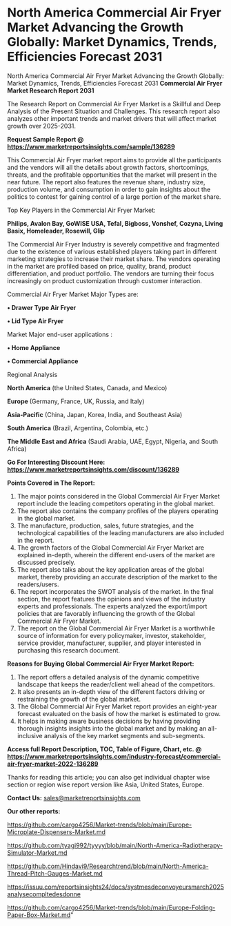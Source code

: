 # North America Commercial Air Fryer Market Advancing the Growth Globally: Market Dynamics, Trends, Efficiencies Forecast 2031
North America Commercial Air Fryer Market Advancing the Growth Globally: Market Dynamics, Trends, Efficiencies Forecast 2031
<strong>Commercial Air Fryer Market Research Report 2031</strong>

The Research Report on Commercial Air Fryer Market is a Skillful and Deep Analysis of the Present Situation and Challenges. This research report also analyzes other important trends and market drivers that will affect market growth over 2025-2031.

<strong>Request Sample Report @ <a href=https://www.marketreportsinsights.com/sample/136289>https://www.marketreportsinsights.com/sample/136289</a></strong>

This Commercial Air Fryer market report aims to provide all the participants and the vendors will all the details about growth factors, shortcomings, threats, and the profitable opportunities that the market will present in the near future. The report also features the revenue share, industry size, production volume, and consumption in order to gain insights about the politics to contest for gaining control of a large portion of the market share.

Top Key Players in the Commercial Air Fryer Market:

<strong>Philips, Avalon Bay, GoWISE USA, Tefal, Bigboss, Vonshef, Cozyna, Living Basix, Homeleader, Rosewill, Glip</strong>

The Commercial Air Fryer Industry is severely competitive and fragmented due to the existence of various established players taking part in different marketing strategies to increase their market share. The vendors operating in the market are profiled based on price, quality, brand, product differentiation, and product portfolio. The vendors are turning their focus increasingly on product customization through customer interaction.

Commercial Air Fryer Market Major Types are:

<strong>• Drawer Type Air Fryer

• Lid Type Air Fryer</strong>

Market Major end-user applications :

<strong>• Home Appliance

• Commercial Appliance</strong>

Regional Analysis

</u><strong><b>North America</b></strong> (the United States, Canada, and Mexico)

<strong><b>Europe </b></strong>(Germany, France, UK, Russia, and Italy)

<strong><b>Asia-Pacific</b></strong> (China, Japan, Korea, India, and Southeast Asia)

<strong><b>South America</b></strong> (Brazil, Argentina, Colombia, etc.)

<strong><b>The Middle East and Africa</b></strong> (Saudi Arabia, UAE, Egypt, Nigeria, and South Africa)

<strong>Go For Interesting Discount Here: <a href=https://www.marketreportsinsights.com/discount/136289>https://www.marketreportsinsights.com/discount/136289</a></strong>

<strong>Points Covered in The Report:</strong>
<ol>
  <li>The major points considered in the Global Commercial Air Fryer Market report include the leading competitors operating in the global market.</li>
  <li>The report also contains the company profiles of the players operating in the global market.</li>
  <li>The manufacture, production, sales, future strategies, and the technological capabilities of the leading manufacturers are also included in the report.</li>
  <li>The growth factors of the Global Commercial Air Fryer Market are explained in-depth, wherein the different end-users of the market are discussed precisely.</li>
  <li>The report also talks about the key application areas of the global market, thereby providing an accurate description of the market to the readers/users.</li>
  <li>The report incorporates the SWOT analysis of the market. In the final section, the report features the opinions and views of the industry experts and professionals. The experts analyzed the export/import policies that are favorably influencing the growth of the Global Commercial Air Fryer Market.</li>
  <li>The report on the Global Commercial Air Fryer Market is a worthwhile source of information for every policymaker, investor, stakeholder, service provider, manufacturer, supplier, and player interested in purchasing this research document.</li>
</ol>
<strong>Reasons for Buying Global Commercial Air Fryer Market Report:</strong>

<ol>
  <li>The report offers a detailed analysis of the dynamic competitive landscape that keeps the reader/client well ahead of the competitors.</li>
  <li>It also presents an in-depth view of the different factors driving or restraining the growth of the global market.</li>
  <li>The Global Commercial Air Fryer Market report provides an eight-year forecast evaluated on the basis of how the market is estimated to grow.</li>
  <li>It helps in making aware business decisions by having providing thorough insights insights into the global market and by making an all-inclusive analysis of the key market segments and sub-segments.</li>
</ol>
<strong>Access full Report Description, TOC, Table of Figure, Chart, etc. @ <a href=https://www.marketreportsinsights.com/industry-forecast/commercial-air-fryer-market-2022-136289>https://www.marketreportsinsights.com/industry-forecast/commercial-air-fryer-market-2022-136289</a></strong>


Thanks for reading this article; you can also get individual chapter wise section or region wise report version like Asia, United States, Europe.

<strong>Contact Us:</strong>
sales@marketreportsinsights.com

<strong>Our other reports:</strong>

<a href=https://github.com/cargo4256/Market-trends/blob/main/Europe-Microplate-Dispensers-Market.md>https://github.com/cargo4256/Market-trends/blob/main/Europe-Microplate-Dispensers-Market.md</a>

<a href=https://github.com/tyagi992/tyyyy/blob/main/North-America-Radiotherapy-Simulator-Market.md>https://github.com/tyagi992/tyyyy/blob/main/North-America-Radiotherapy-Simulator-Market.md</a>

<a href=https://github.com/Hindavi9/Researchtrend/blob/main/North-America-Thread-Pitch-Gauges-Market.md>https://github.com/Hindavi9/Researchtrend/blob/main/North-America-Thread-Pitch-Gauges-Market.md</a>

<a href=https://issuu.com/reportsinsights24/docs/systmesdeconvoyeursmarch2025analysecompltedesdonne>https://issuu.com/reportsinsights24/docs/systmesdeconvoyeursmarch2025analysecompltedesdonne</a>

<a href=https://github.com/cargo4256/Market-trends/blob/main/Europe-Folding-Paper-Box-Market.md>https://github.com/cargo4256/Market-trends/blob/main/Europe-Folding-Paper-Box-Market.md</a>"
